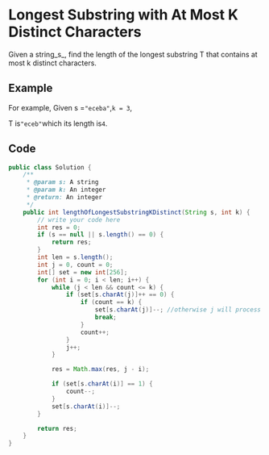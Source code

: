 # Longest Substring with At Most K Distinct Characters

Given a string_s_, find the length of the longest substring T that contains at most k distinct characters.

## Example

For example, Given s =`"eceba"`,`k = 3`,

T is`"eceb"`which its length is`4`.

## Code

```java
public class Solution {
    /**
     * @param s: A string
     * @param k: An integer
     * @return: An integer
     */
    public int lengthOfLongestSubstringKDistinct(String s, int k) {
        // write your code here
        int res = 0;
        if (s == null || s.length() == 0) {
            return res;
        }
        int len = s.length();
        int j = 0, count = 0;
        int[] set = new int[256];
        for (int i = 0; i < len; i++) {
            while (j < len && count <= k) {
                if (set[s.charAt(j)]++ == 0) {
                    if (count == k) {
                        set[s.charAt(j)]--; //otherwise j will process one more
                        break;
                    }
                    count++;
                }
                j++;
            }

            res = Math.max(res, j - i);

            if (set[s.charAt(i)] == 1) {
                count--;
            }
            set[s.charAt(i)]--;
        }

        return res;
    }
}
```

